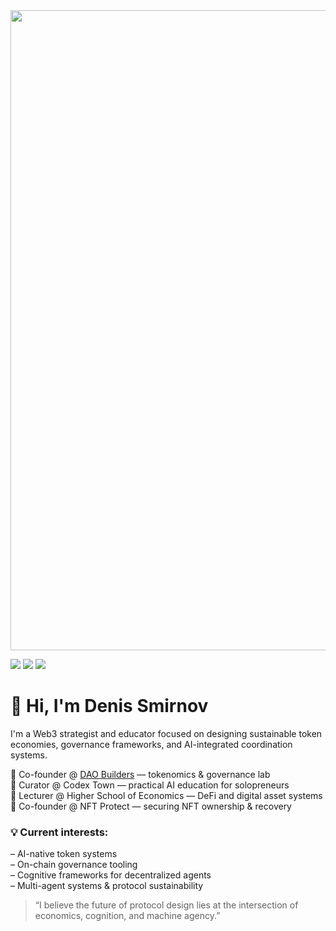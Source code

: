 
<img src="https://densmirnov.com/og_image.gif" width="1024">

[![](https://img.shields.io/badge/Facebook-1877F2?style=for-the-badge&logo=medium&logoColor=white)](https://go.densmirnov.com/facebook)
[![](https://img.shields.io/badge/Twitter-1DA1F2?style=for-the-badge&logo=medium&logoColor=white)](https://go.densmirnov.com/twitter)
[![](https://img.shields.io/badge/LinkedIn-0077B5?style=for-the-badge&logo=medium&logoColor=white)](https://go.densmirnov.com/linkedin)


<!--
**densmirnov/densmirnov** is a ✨ _special_ ✨ repository because its `README.md` (this file) appears on your GitHub profile.

Here are some ideas to get you started:

- 🔭 I’m currently working on ...
- 🌱 I’m currently learning ...
- 👯 I’m looking to collaborate on ...
- 🤔 I’m looking for help with ...
- 💬 Ask me about ...
- 📫 How to reach me: ...
- 😄 Pronouns: ...
- ⚡ Fun fact: ...
-->


# 👋 Hi, I'm Denis Smirnov

I'm a Web3 strategist and educator focused on designing sustainable token economies, governance frameworks, and AI-integrated coordination systems.

🔹 Co-founder @ [DAO Builders](https://daobuilders.xyz) — tokenomics & governance lab  
🔹 Curator @ Codex Town — practical AI education for solopreneurs  
🔹 Lecturer @ Higher School of Economics — DeFi and digital asset systems  
🔹 Co-founder @ NFT Protect — securing NFT ownership & recovery

### 💡 Current interests:
– AI-native token systems  
– On-chain governance tooling  
– Cognitive frameworks for decentralized agents  
– Multi-agent systems & protocol sustainability

> “I believe the future of protocol design lies at the intersection of economics, cognition, and machine agency.”
